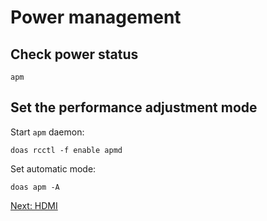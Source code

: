 # Power management

## Check power status

```
apm
```

## Set the performance adjustment mode

Start `apm` daemon:

```
doas rcctl -f enable apmd
```

Set automatic mode:

```
doas apm -A
```

[Next: HDMI](/tasks/03-hdmi.md)